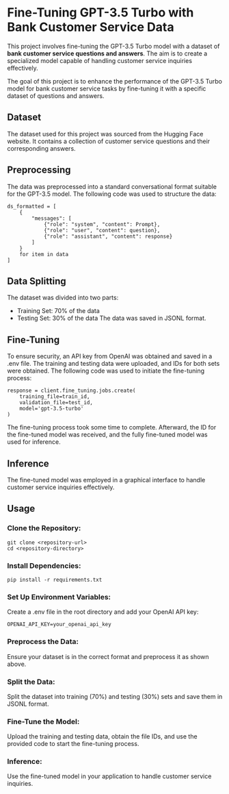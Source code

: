 # Fine-Tuning GPT-3.5 Turbo with Bank Customer Service Data

This project involves fine-tuning the GPT-3.5 Turbo model with a dataset of **bank customer service questions and answers**. The aim is to create a specialized model capable of handling customer service inquiries effectively.

The goal of this project is to enhance the performance of the GPT-3.5 Turbo model for bank customer service tasks by fine-tuning it with a specific dataset of questions and answers.

## Dataset
The dataset used for this project was sourced from the Hugging Face website. It contains a collection of customer service questions and their corresponding answers.

## Preprocessing
The data was preprocessed into a standard conversational format suitable for the GPT-3.5 model. The following code was used to structure the data:
```
ds_formatted = [
    {
        "messages": [
            {"role": "system", "content": Prompt},
            {"role": "user", "content": question},
            {"role": "assistant", "content": response}
        ]
    }
    for item in data
]
```

## Data Splitting
The dataset was divided into two parts:

  - Training Set: 70% of the data
  - Testing Set: 30% of the data
The data was saved in JSONL format.

## Fine-Tuning
To ensure security, an API key from OpenAI was obtained and saved in a .env file. The training and testing data were uploaded, and IDs for both sets were obtained. The following code was used to initiate the fine-tuning process:
```
response = client.fine_tuning.jobs.create(
    training_file=train_id,
    validation_file=test_id,
    model='gpt-3.5-turbo'
)
```

The fine-tuning process took some time to complete. Afterward, the ID for the fine-tuned model was received, and the fully fine-tuned model was used for inference.

## Inference
The fine-tuned model was employed in a graphical interface to handle customer service inquiries effectively.

## Usage
### Clone the Repository:
```
git clone <repository-url>
cd <repository-directory>
```

### Install Dependencies:
```
pip install -r requirements.txt
```

### Set Up Environment Variables:
Create a .env file in the root directory and add your OpenAI API key:
```
OPENAI_API_KEY=your_openai_api_key
```

### Preprocess the Data:
Ensure your dataset is in the correct format and preprocess it as shown above.

### Split the Data:
Split the dataset into training (70%) and testing (30%) sets and save them in JSONL format.

### Fine-Tune the Model:
Upload the training and testing data, obtain the file IDs, and use the provided code to start the fine-tuning process.

### Inference:
Use the fine-tuned model in your application to handle customer service inquiries.
